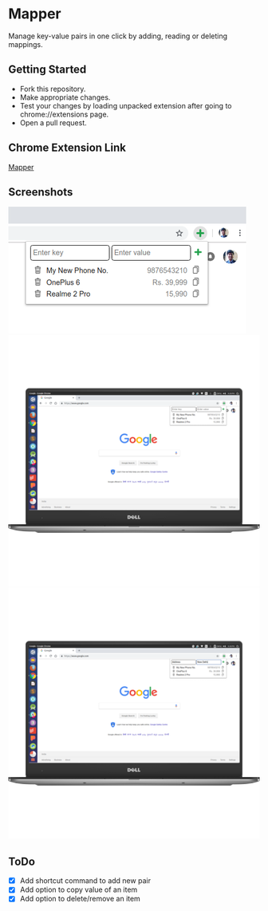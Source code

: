 # Mapper
Manage key-value pairs in one click by adding, reading or deleting mappings.

## Getting Started
- Fork this repository.
- Make appropriate changes.
- Test your changes by loading unpacked extension after going to chrome://extensions page.
- Open a pull request.

## Chrome Extension Link
[Mapper](https://chrome.google.com/webstore/detail/mapper/bgeofhefagcifjgeonhbfpadpjmlidgm)

## Screenshots
![Zoomed](/screenshots/original/dell3.png)
![Screenshot 1](/screenshots/framed/dell3.png)
![Screenshot 2](/screenshots/framed/dell4.png)

## ToDo
- [x] Add shortcut command to add new pair
- [x] Add option to copy value of an item
- [x] Add option to delete/remove an item
